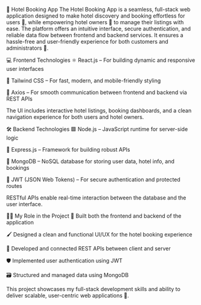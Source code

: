 🏨 Hotel Booking App
The Hotel Booking App is a seamless, full-stack web application designed to make hotel discovery and booking effortless for users 👤, while empowering hotel owners 🏢 to manage their listings with ease. The platform offers an intuitive interface, secure authentication, and reliable data flow between frontend and backend services. It ensures a hassle-free and user-friendly experience for both customers and administrators 💼.

💻 Frontend Technologies
⚛️ React.js – For building dynamic and responsive user interfaces

🎨 Tailwind CSS – For fast, modern, and mobile-friendly styling

🔁 Axios – For smooth communication between frontend and backend via REST APIs

The UI includes interactive hotel listings, booking dashboards, and a clean navigation experience for both users and hotel owners.

🛠️ Backend Technologies
🟩 Node.js – JavaScript runtime for server-side logic

🚀 Express.js – Framework for building robust APIs

🍃 MongoDB – NoSQL database for storing user data, hotel info, and bookings

🔐 JWT (JSON Web Tokens) – For secure authentication and protected routes

RESTful APIs enable real-time interaction between the database and the user interface.

👨‍💻 My Role in the Project
🧩 Built both the frontend and backend of the application

🖌️ Designed a clean and functional UI/UX for the hotel booking experience

🔗 Developed and connected REST APIs between client and server

🛡️ Implemented user authentication using JWT

🗃️ Structured and managed data using MongoDB

This project showcases my full-stack development skills and ability to deliver scalable, user-centric web applications 🚀.
